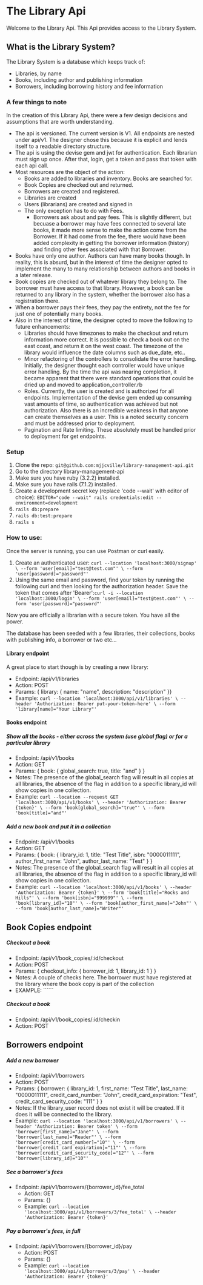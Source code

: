 # The Library Api

Welcome to the Library Api.  This Api provides access to the Library System. 

## What is the Library System? 
The Library System is a database which keeps track of:
  - Libraries, by name
  - Books, including author and publishing information
  - Borrowers, including borrowing history and fee information

### A few things to note
In the creation of this Library Api, there were a few design decisions and assumptions that are worth understanding.
  - The api is versioned.  The current version is V1. All endpoints are nested under api/v1. The designer chose this because it is explicit and lends itself to a readable directory structure.
  - The api is using the devise gem and jwt for authentication. Each librarian must sign up once. After that, login, get a token and pass that token with each api call.
  - Most resources are the object of the action:
    - Books are added to libraries and inventory. Books are searched for.
    - Book Copies are checked out and returned.
    - Borrowers are created and registered.
    - Libraries are created
    - Users (librarians) are created and signed in
    - The only exception has to do with Fees.
      - Borrowers ask about and pay fees.  This is slightly different, but becuase a borrower may have fees connected to several late books, it made more sense to make the action come from the Borrower. If it had come from the fee, there would have been added complexity in getting the borrower information (history) and finding other fees associated with that Borrower.
  - Books have only one author. Authors can have many books though. In reality, this is absurd, but in the interest of time the designer opted to implement the many to many relationship between authors and books in a later release. 
  - Book copies are checked out of whatever library they belong to. The borrower must have access to that library. However, a book can be returned to any library in the system, whether the borrower also has a registration there.
  - When a borrower pays their fees, they pay the entirety, not the fee for just one of potentially many books. 
  - Also in the interest of time, the designer opted to move the following to future enhancements:
    - Libraries should have timezones to make the checkout and return information more correct. It is possible to check a book out on the east coast, and return it on the west coast. The timezone of the library would influence the date columns such as due_date, etc..
    - Minor refactoring of the controllers to consolidate the error handling.  Initially, the designer thought each controller would have unique error handling. By the time the api was nearing completion, it became apparent that there were standard operations that could be dried up and moved to application_controller.rb
    - Roles. Currently, the user is created and is authorized for all endpoints. Implementation of the devise gem ended up consuming vast amounts of time, so authentication was achieved but not authorization.  Also there is an incredible weakness in that anyone can create themselves as a user. This is a noted security concern and must be addressed prior to deployment.
    - Pagination and Rate limiting. These absolutely must be handled prior to deployment for get endpoints.

### Setup

1. Clone the repo: ```git@github.com:mjjcville/library-management-api.git```
2. Go to the directory library-management-api
3. Make sure you have ruby (3.2.2) installed.
4. Make sure you have rails (7.1.2) installed.
5. Create a development secret key (replace 'code --wait' with editor of choice):  ```EDITOR="code --wait" rails credentials:edit --environment=development```
6. ```rails db:prepare```
7. ```rails db:test:prepare```
8. ```rails s```

### How to use:
Once the server is running, you can use Postman or curl easily. 
1. Create an authenticated user: ```curl --location 'localhost:3000/signup' \
--form 'user[email]="test@test.com"' \
--form 'user[password]="password"'```
2. Using the same email and password, find your token by running the following curl and then looking for the authorization header. Save the token that comes after 'Bearer':```curl -i --location 'localhost:3000/login' \
--form 'user[email]="test@test.com"' \
--form 'user[password]="password"'```

Now you are officially a librarian with a secure token. You have all the power.

The database has been seeded with a few libraries, their collections, books with publishing info, a borrower or two etc...

#### Library endpoint
A great place to start though is by creating a new library:
  - Endpoint:  /api/v1/libraries
  - Action: POST
  - Params: {
        library: {
          name: "name",
          description: "description"
        }}
  - Example: ```curl --location 'localhost:3000/api/v1/libraries' \
--header 'Authorization: Bearer put-your-token-here' \
--form 'library[name]="Your Library"'```

#### Books endpoint
##### Show all the books - either across the system (use global flag) or for a particular library
  - Endpoint: /api/v1/books
  - Action: GET
  - Params: {
      book: {
        global_search: true,
        title: "and"
      }
    }
  - Notes:  The presence of the global_search flag will result in all copies at all libraries, the absence of the flag in addition to a specific library_id will show copies in one collection.
  - Example: ```curl --location --request GET 'localhost:3000/api/v1/books' \
--header 'Authorization: Bearer {token}' \
--form 'book[global_search]="true"' \
--form 'book[title]="and"'```

##### Add a new book and put it in a collection
  - Endpoint: /api/v1/books
  - Action: GET
  - Params: {
      book: {
        library_id: 1,
        title: "Test Title",
        isbn: "0000011111",
        author_first_name: "John",
        author_last_name: "Test"
      }
    }
  - Notes:  The presence of the global_search flag will result in all copies at all libraries, the absence of the flag in addition to a specific library_id will show copies in one collection.
  - Example: ```curl --location 'localhost:3000/api/v1/books' \
--header 'Authorization: Bearer {token}' \
--form 'book[title]="Rocks and Hills"' \
--form 'book[isbn]="999999"' \
--form 'book[library_id]="10"' \
--form 'book[author_first_name]="John"' \
--form 'book[author_last_name]="Writer"'```



## Book Copies endpoint
##### Checkout a book
  - Endpoint: /api/v1/book_copies/:id/checkout
  - Action: POST
  - Params: {
      checkout_info: {
        borrower_id: 1,
        library_id: 1
      }
    }
  - Notes: A couple of checks here. The borrower must have registered at the library where the book copy is part of the collection
  - EXAMPLE: ``````

##### Checkout a book
  - Endpoint: /api/v1/book_copies/:id/checkin
  - Action: POST

## Borrowers endpoint
##### Add a new borrower
  - Endpoint: /api/v1/borrowers
  - Action: POST
  - Params: {
      borrower: {
        library_id: 1,
        first_name: "Test Title",
        last_name: "0000011111",
        credit_card_number: "John",
        credit_card_expiration: "Test",
        credit_card_security_code: "111"
      }
    }
  - Notes: If the library_user record does not exist it will be created.  If it does it will be connected to the library.
  - Example: ```curl --location 'localhost:3000/api/v1/borrowers' \
--header 'Authorization: Bearer token' \
--form 'borrower[first_name]="Jane"' \
--form 'borrower[last_name]="Reader"' \
--form 'borrower[credit_card_number]="10"' \
--form 'borrower[credit_card_expiration]="11"' \
--form 'borrower[credit_card_security_code]="12"' \
--form 'borrower[library_id]="10"'```

##### See a borrower's fees

- Endpoint: /api/v1/borrowers/{borrower_id}/fee_total
  - Action: GET
  - Params: {}
  - Example: ```curl --location 'localhost:3000/api/v1/borrowers/3/fee_total' \
--header 'Authorization: Bearer {token}'```


##### Pay a borrower's fees, in full

- Endpoint: /api/v1/borrowers/{borrower_id}/pay
  - Action: POST
  - Params: {}
  - Example: ```curl --location 'localhost:3000/api/v1/borrowers/3/pay' \
--header 'Authorization: Bearer {token}'```


